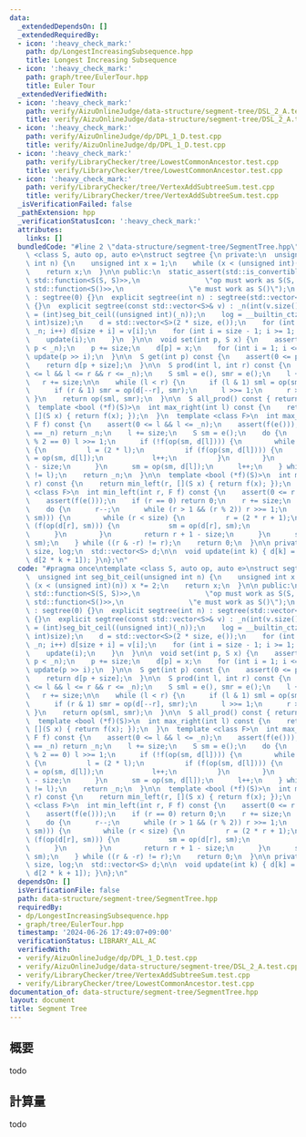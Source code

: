 ```yaml
---
data:
  _extendedDependsOn: []
  _extendedRequiredBy:
  - icon: ':heavy_check_mark:'
    path: dp/LongestIncreasingSubsequence.hpp
    title: Longest Increasing Subsequence
  - icon: ':heavy_check_mark:'
    path: graph/tree/EulerTour.hpp
    title: Euler Tour
  _extendedVerifiedWith:
  - icon: ':heavy_check_mark:'
    path: verify/AizuOnlineJudge/data-structure/segment-tree/DSL_2_A.test.cpp
    title: verify/AizuOnlineJudge/data-structure/segment-tree/DSL_2_A.test.cpp
  - icon: ':heavy_check_mark:'
    path: verify/AizuOnlineJudge/dp/DPL_1_D.test.cpp
    title: verify/AizuOnlineJudge/dp/DPL_1_D.test.cpp
  - icon: ':heavy_check_mark:'
    path: verify/LibraryChecker/tree/LowestCommonAncestor.test.cpp
    title: verify/LibraryChecker/tree/LowestCommonAncestor.test.cpp
  - icon: ':heavy_check_mark:'
    path: verify/LibraryChecker/tree/VertexAddSubtreeSum.test.cpp
    title: verify/LibraryChecker/tree/VertexAddSubtreeSum.test.cpp
  _isVerificationFailed: false
  _pathExtension: hpp
  _verificationStatusIcon: ':heavy_check_mark:'
  attributes:
    links: []
  bundledCode: "#line 2 \"data-structure/segment-tree/SegmentTree.hpp\"\ntemplate\
    \ <class S, auto op, auto e>\nstruct segtree {\n private:\n  unsigned int seg_bit_ceil(unsigned\
    \ int n) {\n    unsigned int x = 1;\n    while (x < (unsigned int)(n)) x *= 2;\n\
    \    return x;\n  }\n\n public:\n  static_assert(std::is_convertible_v<decltype(op),\
    \ std::function<S(S, S)>>,\n                \"op must work as S(S, S)\");\n  static_assert(std::is_convertible_v<decltype(e),\
    \ std::function<S()>>,\n                \"e must work as S()\");\n  segtree()\
    \ : segtree(0) {}\n  explicit segtree(int n) : segtree(std::vector<S>(n, e()))\
    \ {}\n  explicit segtree(const std::vector<S>& v) : _n(int(v.size())) {\n    size\
    \ = (int)seg_bit_ceil((unsigned int)(_n));\n    log = __builtin_ctz((unsigned\
    \ int)size);\n    d = std::vector<S>(2 * size, e());\n    for (int i = 0; i <\
    \ _n; i++) d[size + i] = v[i];\n    for (int i = size - 1; i >= 1; i--) {\n  \
    \    update(i);\n    }\n  }\n\n  void set(int p, S x) {\n    assert(0 <= p &&\
    \ p < _n);\n    p += size;\n    d[p] = x;\n    for (int i = 1; i <= log; i++)\
    \ update(p >> i);\n  }\n\n  S get(int p) const {\n    assert(0 <= p && p < _n);\n\
    \    return d[p + size];\n  }\n\n  S prod(int l, int r) const {\n    assert(0\
    \ <= l && l <= r && r <= _n);\n    S sml = e(), smr = e();\n    l += size;\n \
    \   r += size;\n\n    while (l < r) {\n      if (l & 1) sml = op(sml, d[l++]);\n\
    \      if (r & 1) smr = op(d[--r], smr);\n      l >>= 1;\n      r >>= 1;\n   \
    \ }\n    return op(sml, smr);\n  }\n\n  S all_prod() const { return d[1]; }\n\n\
    \  template <bool (*f)(S)>\n  int max_right(int l) const {\n    return max_right(l,\
    \ [](S x) { return f(x); });\n  }\n  template <class F>\n  int max_right(int l,\
    \ F f) const {\n    assert(0 <= l && l <= _n);\n    assert(f(e()));\n    if (l\
    \ == _n) return _n;\n    l += size;\n    S sm = e();\n    do {\n      while (l\
    \ % 2 == 0) l >>= 1;\n      if (!f(op(sm, d[l]))) {\n        while (l < size)\
    \ {\n          l = (2 * l);\n          if (f(op(sm, d[l]))) {\n            sm\
    \ = op(sm, d[l]);\n            l++;\n          }\n        }\n        return l\
    \ - size;\n      }\n      sm = op(sm, d[l]);\n      l++;\n    } while ((l & -l)\
    \ != l);\n    return _n;\n  }\n\n  template <bool (*f)(S)>\n  int min_left(int\
    \ r) const {\n    return min_left(r, [](S x) { return f(x); });\n  }\n  template\
    \ <class F>\n  int min_left(int r, F f) const {\n    assert(0 <= r && r <= _n);\n\
    \    assert(f(e()));\n    if (r == 0) return 0;\n    r += size;\n    S sm = e();\n\
    \    do {\n      r--;\n      while (r > 1 && (r % 2)) r >>= 1;\n      if (!f(op(d[r],\
    \ sm))) {\n        while (r < size) {\n          r = (2 * r + 1);\n          if\
    \ (f(op(d[r], sm))) {\n            sm = op(d[r], sm);\n            r--;\n    \
    \      }\n        }\n        return r + 1 - size;\n      }\n      sm = op(d[r],\
    \ sm);\n    } while ((r & -r) != r);\n    return 0;\n  }\n\n private:\n  int _n,\
    \ size, log;\n  std::vector<S> d;\n\n  void update(int k) { d[k] = op(d[2 * k],\
    \ d[2 * k + 1]); }\n};\n"
  code: "#pragma once\ntemplate <class S, auto op, auto e>\nstruct segtree {\n private:\n\
    \  unsigned int seg_bit_ceil(unsigned int n) {\n    unsigned int x = 1;\n    while\
    \ (x < (unsigned int)(n)) x *= 2;\n    return x;\n  }\n\n public:\n  static_assert(std::is_convertible_v<decltype(op),\
    \ std::function<S(S, S)>>,\n                \"op must work as S(S, S)\");\n  static_assert(std::is_convertible_v<decltype(e),\
    \ std::function<S()>>,\n                \"e must work as S()\");\n  segtree()\
    \ : segtree(0) {}\n  explicit segtree(int n) : segtree(std::vector<S>(n, e()))\
    \ {}\n  explicit segtree(const std::vector<S>& v) : _n(int(v.size())) {\n    size\
    \ = (int)seg_bit_ceil((unsigned int)(_n));\n    log = __builtin_ctz((unsigned\
    \ int)size);\n    d = std::vector<S>(2 * size, e());\n    for (int i = 0; i <\
    \ _n; i++) d[size + i] = v[i];\n    for (int i = size - 1; i >= 1; i--) {\n  \
    \    update(i);\n    }\n  }\n\n  void set(int p, S x) {\n    assert(0 <= p &&\
    \ p < _n);\n    p += size;\n    d[p] = x;\n    for (int i = 1; i <= log; i++)\
    \ update(p >> i);\n  }\n\n  S get(int p) const {\n    assert(0 <= p && p < _n);\n\
    \    return d[p + size];\n  }\n\n  S prod(int l, int r) const {\n    assert(0\
    \ <= l && l <= r && r <= _n);\n    S sml = e(), smr = e();\n    l += size;\n \
    \   r += size;\n\n    while (l < r) {\n      if (l & 1) sml = op(sml, d[l++]);\n\
    \      if (r & 1) smr = op(d[--r], smr);\n      l >>= 1;\n      r >>= 1;\n   \
    \ }\n    return op(sml, smr);\n  }\n\n  S all_prod() const { return d[1]; }\n\n\
    \  template <bool (*f)(S)>\n  int max_right(int l) const {\n    return max_right(l,\
    \ [](S x) { return f(x); });\n  }\n  template <class F>\n  int max_right(int l,\
    \ F f) const {\n    assert(0 <= l && l <= _n);\n    assert(f(e()));\n    if (l\
    \ == _n) return _n;\n    l += size;\n    S sm = e();\n    do {\n      while (l\
    \ % 2 == 0) l >>= 1;\n      if (!f(op(sm, d[l]))) {\n        while (l < size)\
    \ {\n          l = (2 * l);\n          if (f(op(sm, d[l]))) {\n            sm\
    \ = op(sm, d[l]);\n            l++;\n          }\n        }\n        return l\
    \ - size;\n      }\n      sm = op(sm, d[l]);\n      l++;\n    } while ((l & -l)\
    \ != l);\n    return _n;\n  }\n\n  template <bool (*f)(S)>\n  int min_left(int\
    \ r) const {\n    return min_left(r, [](S x) { return f(x); });\n  }\n  template\
    \ <class F>\n  int min_left(int r, F f) const {\n    assert(0 <= r && r <= _n);\n\
    \    assert(f(e()));\n    if (r == 0) return 0;\n    r += size;\n    S sm = e();\n\
    \    do {\n      r--;\n      while (r > 1 && (r % 2)) r >>= 1;\n      if (!f(op(d[r],\
    \ sm))) {\n        while (r < size) {\n          r = (2 * r + 1);\n          if\
    \ (f(op(d[r], sm))) {\n            sm = op(d[r], sm);\n            r--;\n    \
    \      }\n        }\n        return r + 1 - size;\n      }\n      sm = op(d[r],\
    \ sm);\n    } while ((r & -r) != r);\n    return 0;\n  }\n\n private:\n  int _n,\
    \ size, log;\n  std::vector<S> d;\n\n  void update(int k) { d[k] = op(d[2 * k],\
    \ d[2 * k + 1]); }\n};\n"
  dependsOn: []
  isVerificationFile: false
  path: data-structure/segment-tree/SegmentTree.hpp
  requiredBy:
  - dp/LongestIncreasingSubsequence.hpp
  - graph/tree/EulerTour.hpp
  timestamp: '2024-06-26 17:49:07+09:00'
  verificationStatus: LIBRARY_ALL_AC
  verifiedWith:
  - verify/AizuOnlineJudge/dp/DPL_1_D.test.cpp
  - verify/AizuOnlineJudge/data-structure/segment-tree/DSL_2_A.test.cpp
  - verify/LibraryChecker/tree/VertexAddSubtreeSum.test.cpp
  - verify/LibraryChecker/tree/LowestCommonAncestor.test.cpp
documentation_of: data-structure/segment-tree/SegmentTree.hpp
layout: document
title: Segment Tree
---
```


## 概要

todo

## 計算量
todo